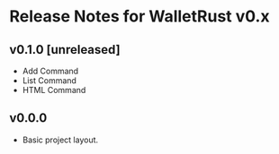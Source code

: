 # Release Notes for WalletRust v0.x

## v0.1.0 [unreleased]

- Add Command
- List Command
- HTML Command

## v0.0.0

- Basic project layout.
